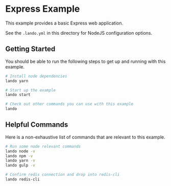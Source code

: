 Express Example
===============

This example provides a basic Express web application.

See the `.lando.yml` in this directory for NodeJS configuration options.

Getting Started
---------------

You should be able to run the following steps to get up and running with this example.

```bash
# Install node dependencies
lando yarn

# Start up the example
lando start

# Check out other commands you can use with this example
lando
```

Helpful Commands
----------------

Here is a non-exhaustive list of commands that are relevant to this example.

```bash
# Run some node relevant commands
lando node -v
lando npm -v
lando yarn -v
lando gulp -v

# Confirm redis connection and drop into redis-cli
lando redis-cli
```
